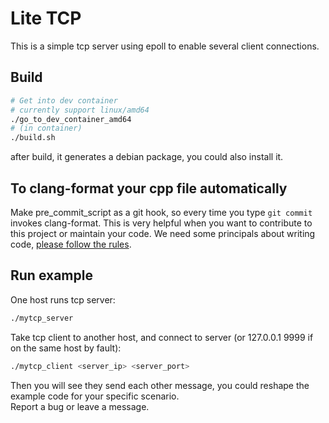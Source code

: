 # Lite TCP
This is a simple tcp server using epoll to enable several client connections.

## Build
```bash
# Get into dev container
# currently support linux/amd64
./go_to_dev_container_amd64
# (in container)
./build.sh
``` 
after build, it generates a debian package, you could also install it.
 
## To clang-format your cpp file automatically
Make pre_commit_script as a git hook, so every time you type `git commit` invokes clang-format.
This is very helpful when you want to contribute to this project or maintain your code.
We need some principals about writing code, [please follow the rules](Develop.md).

## Run example
One host runs tcp server:  
```bash
./mytcp_server
```  
Take tcp client to another host, and connect to server (or 127.0.0.1 9999 if on the same host by fault):  
```bash
./mytcp_client <server_ip> <server_port>
```  
Then you will see they send each other message, you could reshape the example code for your specific scenario.  
Report a bug or leave a message.


